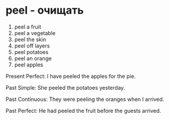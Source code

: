 # peel - очищать

1. peel a fruit
2. peel a vegetable
3. peel the skin
4. peel off layers
5. peel potatoes
6. peel an orange
7. peel apples

Present Perfect: I have peeled the apples for the pie.  

Past Simple: She peeled the potatoes yesterday.  

Past Continuous: They were peeling the oranges when I arrived.  

Past Perfect: He had peeled the fruit before the guests arrived.
